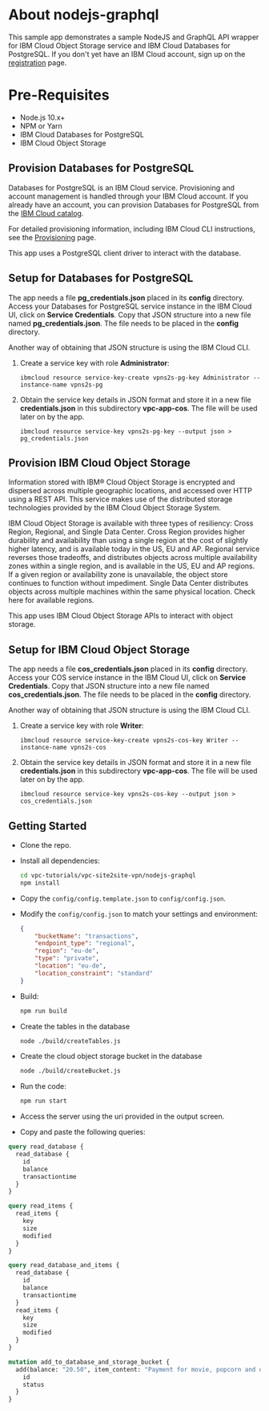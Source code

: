 # About nodejs-graphql

This sample app demonstrates a sample NodeJS and GraphQL API wrapper for IBM Cloud Object Storage service and IBM Cloud Databases for PostgreSQL.
If you don't yet have an IBM Cloud account, sign up on the [registration](https://cloud.ibm.com/registration/) page.

# Pre-Requisites
  - Node.js 10.x+
  - NPM or Yarn
  - IBM Cloud Databases for PostgreSQL
  - IBM Cloud Object Storage

## Provision Databases for PostgreSQL

Databases for PostgreSQL is an IBM Cloud service. Provisioning and account management is handled through your IBM Cloud account. If you already have an account, you can provision Databases for PostgreSQL from the [IBM Cloud catalog](https://cloud.ibm.com/catalog/services/databases-for-postgresql).

For detailed provisioning information, including IBM Cloud CLI instructions, see the [Provisioning](https://cloud.ibm.com/docs/services/databases-for-postgresql?topic=cloud-databases-provisioning) page.

This app uses a PostgreSQL client driver to interact with the database.

## Setup for Databases for PostgreSQL
The app needs a file **pg_credentials.json** placed in its **config** directory. Access your Databases for PostgreSQL service instance in the IBM Cloud UI, click on **Service Credentials**. Copy that JSON structure into a new file named **pg_credentials.json**. The file needs to be placed in the **config** directory.

Another way of obtaining that JSON structure is using the IBM Cloud CLI.
1. Create a service key with role **Administrator**:
   ```
   ibmcloud resource service-key-create vpns2s-pg-key Administrator --instance-name vpns2s-pg
   ```
  
2. Obtain the service key details in JSON format and store it in a new file **credentials.json** in this subdirectory **vpc-app-cos**. The file will be used later on by the app.
   ```
   ibmcloud resource service-key vpns2s-pg-key --output json > pg_credentials.json
   ```

## Provision IBM Cloud Object Storage
Information stored with IBM® Cloud Object Storage is encrypted and dispersed across multiple geographic locations, and accessed over HTTP using a REST API. This service makes use of the distributed storage technologies provided by the IBM Cloud Object Storage System.

IBM Cloud Object Storage is available with three types of resiliency: Cross Region, Regional, and Single Data Center. Cross Region provides higher durability and availability than using a single region at the cost of slightly higher latency, and is available today in the US, EU and AP. Regional service reverses those tradeoffs, and distributes objects across multiple availability zones within a single region, and is available in the US, EU and AP regions. If a given region or availability zone is unavailable, the object store continues to function without impediment. Single Data Center distributes objects across multiple machines within the same physical location. Check here for available regions.

This app uses IBM Cloud Object Storage APIs to interact with object storage.

## Setup for IBM Cloud Object Storage
The app needs a file **cos_credentials.json** placed in its **config** directory. Access your COS service instance in the IBM Cloud UI, click on **Service Credentials**. Copy that JSON structure into a new file named **cos_credentials.json**. The file needs to be placed in the **config** directory.

Another way of obtaining that JSON structure is using the IBM Cloud CLI.
1. Create a service key with role **Writer**:
   ```
   ibmcloud resource service-key-create vpns2s-cos-key Writer --instance-name vpns2s-cos
   ```
  
2. Obtain the service key details in JSON format and store it in a new file **credentials.json** in this subdirectory **vpc-app-cos**. The file will be used later on by the app.
   ```
   ibmcloud resource service-key vpns2s-cos-key --output json > cos_credentials.json
   ```

## Getting Started

- Clone the repo.

- Install all dependencies:

    ```sh
    cd vpc-tutorials/vpc-site2site-vpn/nodejs-graphql
    npm install 
    ```

- Copy the `config/config.template.json` to `config/config.json`.

- Modify the `config/config.json` to match your settings and environment:

    ```json
    {
        "bucketName": "transactions",
        "endpoint_type": "regional",
        "region": "eu-de",
        "type": "private",
        "location": "eu-de",
        "location_constraint": "standard"
    }
    ```

- Build:

    ```sh
    npm run build
    ```


- Create the tables in the database
    ```sh
    node ./build/createTables.js
    ```

- Create the cloud object storage bucket in the database
    ```sh
    node ./build/createBucket.js
    ```

- Run the code:

    ```sh
    npm run start
    ```

- Access the server using the uri provided in the output screen.

- Copy and paste the following queries:

```graphql
query read_database {
  read_database {
    id
    balance
    transactiontime
  }
}

query read_items {
  read_items {
    key
    size
    modified
  }
}

query read_database_and_items {
  read_database {
    id
    balance
    transactiontime
  }
  read_items {
    key
    size
    modified
  }
}

mutation add_to_database_and_storage_bucket {
  add(balance: "20.50", item_content: "Payment for movie, popcorn and drink...") {
    id
    status
  }
}
```